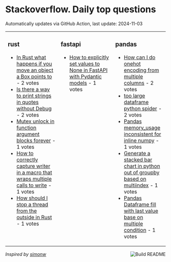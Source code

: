 # Stackoverflow. Daily top questions 

Automatically updates via GitHub Action, last update: <!-- date starts -->2024-11-03<!-- date ends -->


<table><tr><td valign="top" width="33%">

### rust
<!-- rust starts -->
* [In Rust what happens if you move an object a Box points to](https://stackoverflow.com/questions/79150814/in-rust-what-happens-if-you-move-an-object-a-box-points-to) - 2 votes
* [Is there a way to print strings in quotes without Debug](https://stackoverflow.com/questions/79151515/is-there-a-way-to-print-strings-in-quotes-without-debug) - 2 votes
* [Mutex unlock in function argument blocks forever](https://stackoverflow.com/questions/79151045/mutex-unlock-in-function-argument-blocks-forever) - 1 votes
* [How to correctly capture writer in a macro that wraps multiple calls to write](https://stackoverflow.com/questions/79153514/how-to-correctly-capture-writer-in-a-macro-that-wraps-multiple-calls-to-write) - 1 votes
* [How should I stop a thread from the outside in Rust](https://stackoverflow.com/questions/79151456/how-should-i-stop-a-thread-from-the-outside-in-rust) - 1 votes
<!-- rust ends -->
</td><td valign="top" width="34%">


### fastapi
<!-- fastapi starts -->
* [How to explicitly set values to None in FastAPI with Pydantic models](https://stackoverflow.com/questions/79152226/how-to-explicitly-set-values-to-none-in-fastapi-with-pydantic-models) - 1 votes
<!-- fastapi ends -->
</td><td valign="top" width="34%">


### pandas
<!-- pandas starts -->
* [How can I do onehot encoding from multiple columns](https://stackoverflow.com/questions/79150393/how-can-i-do-one-hot-encoding-from-multiple-columns) - 2 votes
* [too large dataframe python spider](https://stackoverflow.com/questions/79151289/too-large-dataframe-python-spider) - 2 votes
* [Pandas memory_usage inconsistent for inline numpy](https://stackoverflow.com/questions/79149716/pandas-memory-usage-inconsistent-for-in-line-numpy) - 1 votes
* [Generate a stacked bar chart in python out of groupby based on multiindex](https://stackoverflow.com/questions/79153289/generate-a-stacked-bar-chart-in-python-out-of-groupby-based-on-multi-index) - 1 votes
* [Pandas Dataframe fill with last value base on multiple condition](https://stackoverflow.com/questions/79150811/pandas-dataframe-fill-with-last-value-base-on-multiple-condition) - 1 votes
<!-- pandas ends -->
</td></tr></table>

<a href="https://github.com/hp0404/hp0404/actions"><img src="https://github.com/hp0404/hp0404/workflows/Build%20README/badge.svg" align="right" alt="Build README"></a> <p>*Inspired by  [simonw](https://github.com/simonw/simonw)*</p>

